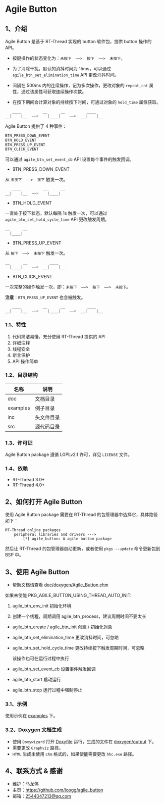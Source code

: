# Agile Button

## 1、介绍

Agile Button 是基于 RT-Thread 实现的 button 软件包，提供 button 操作的 API。

- 按键操作的状态变化为：`未按下  ——>  按下  ——>  未按下`。

- 为了消除干扰，默认的消抖时间为 15ms，可以通过 `agile_btn_set_elimination_time` API 更改消抖时间。

- 间隔在 500ms 内的连续操作，记为多次操作，更改对象的 `repeat_cnt` 属性，通过该属性可获取连续操作次数。

- 在按下期间会计算对象的持续按下时间，可通过对象的 `hold_time` 属性获取。

```C
   ____          __      __          ____
__|    |__  ——>    |____|    ——>  __|    |__

```

Agile Button 提供了 4 种事件：

```C
BTN_PRESS_DOWN_EVENT
BTN_HOLD_EVENT
BTN_PRESS_UP_EVENT
BTN_CLICK_EVENT
```

可以通过 `agile_btn_set_event_cb` API 设置每个事件的触发回调。

- BTN_PRESS_DOWN_EVENT

从 `未按下  ——>  按下` 触发一次。

```C
   ____          __      __
__|    |__  ——>    |____|

```

- BTN_HOLD_EVENT

一直处于按下状态，默认每隔 1s 触发一次，可以通过 `agile_btn_set_hold_cycle_time` API 更改触发周期。

```C
__      __
  |____|

```

- BTN_PRESS_UP_EVENT

从 `按下  ——>  未按下` 触发一次。

```C
__      __          ____
  |____|    ——>  __|    |__

```

- BTN_CLICK_EVENT

一次完整的操作触发一次，即：`未按下  ——>  按下  ——>  未按下`。

**注意**：`BTN_PRESS_UP_EVENT` 也会被触发。

```C
   ____          __      __          ____
__|    |__  ——>    |____|    ——>  __|    |__

```

### 1.1、特性

1. 代码简洁易懂，充分使用 RT-Thread 提供的 API
2. 详细注释
3. 线程安全
4. 断言保护
5. API 操作简单

### 1.2、目录结构

| 名称 | 说明 |
| ---- | ---- |
| doc | 文档目录 |
| examples | 例子目录 |
| inc  | 头文件目录 |
| src  | 源代码目录 |

### 1.3、许可证

Agile Button package 遵循 LGPLv2.1 许可，详见 `LICENSE` 文件。

### 1.4、依赖

- RT-Thread 3.0+
- RT-Thread 4.0+

## 2、如何打开 Agile Button

使用 Agile Button package 需要在 RT-Thread 的包管理器中选择它，具体路径如下：

```
RT-Thread online packages
    peripheral libraries and drivers --->
        [*] agile_button: A agile button package
```

然后让 RT-Thread 的包管理器自动更新，或者使用 `pkgs --update` 命令更新包到 BSP 中。

## 3、使用 Agile Button

- 帮助文档请查看 [doc/doxygen/Agile_Button.chm](./doc/doxygen/Agile_Button.chm)

如果未使能 PKG_AGILE_BUTTON_USING_THREAD_AUTO_INIT:

1. agile_btn_env_init 初始化环境

2. 创建一个线程，周期调用 agile_btn_process，建议周期时间不要太长

- agile_btn_create / agile_btn_init 创建 / 初始化对象
- agile_btn_set_elimination_time 更改消抖时间，可忽略
- agile_btn_set_hold_cycle_time 更改持续按下触发周期时间，可忽略

  该操作也可在运行过程中执行

- agile_btn_set_event_cb 设置事件触发回调
- agile_btn_start 启动运行
- agile_btn_stop 运行过程中强制停止

### 3.1、示例

使用示例在 [examples](./examples) 下。

### 3.2、Doxygen 文档生成

- 使用 `Doxywizard` 打开 [Doxyfile](./doc/doxygen/Doxyfile) 运行，生成的文件在 [doxygen/output](./doc/doxygen/output) 下。
- 需要更改 `Graphviz` 路径。
- `HTML` 生成未使用 `chm` 格式的，如果使能需要更改 `hhc.exe` 路径。

## 4、联系方式 & 感谢

- 维护：马龙伟
- 主页：<https://github.com/loogg/agile_button>
- 邮箱：<2544047213@qq.com>
